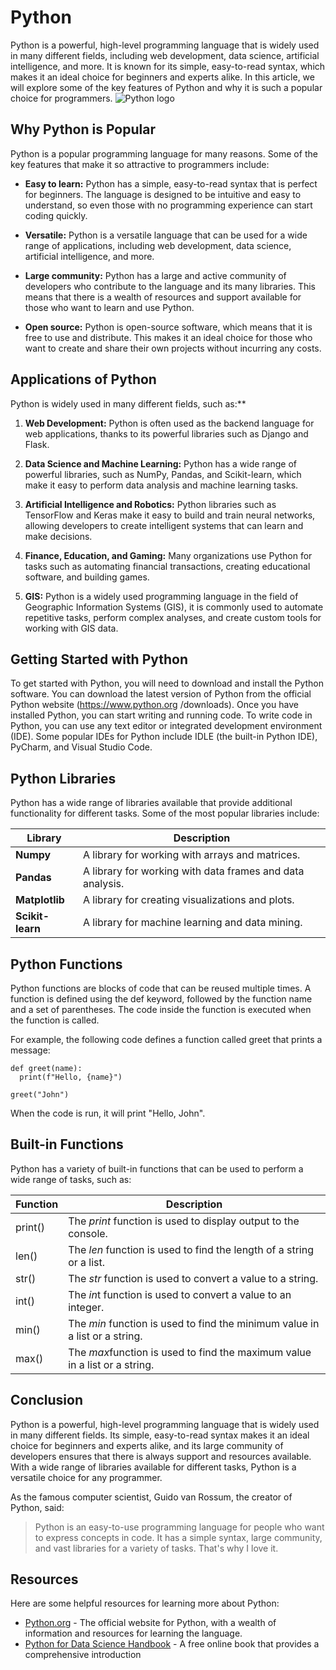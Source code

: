# Python

Python is a powerful, high-level programming language that is widely used in many different fields,
including web development, data science, artificial intelligence, and more. It is known for its simple,
easy-to-read syntax, which makes it an ideal choice for beginners and experts alike. In this article,
we will explore some of the key features of Python and why it is such a popular choice for
programmers.
![Python logo](https://1000logos.net/wp-content/uploads/2020/09/Python-Logo-history.png) 

## Why Python is Popular

Python is a popular programming language for many reasons. Some of the key features that make
it so attractive to programmers include:
* **Easy to learn:** Python has a simple, easy-to-read syntax that is perfect for beginners. The language is designed to be intuitive and easy to understand, so even those with no programming experience can start coding quickly.

* **Versatile:** Python is a versatile language that can be used for a wide range of applications,
including web development, data science, artificial intelligence, and more. 
* **Large community:** Python has a large and active community of developers who contribute to
the language and its many libraries. This means that there is a wealth of resources and support
available for those who want to learn and use Python.
* **Open source:** Python is open-source software, which means that it is free to use and
distribute. This makes it an ideal choice for those who want to create and share their own
projects without incurring any costs.


## Applications of Python

Python is widely used in many different fields, such as:**
1. **Web Development:** Python is often used as the backend language for web applications,
thanks to its powerful libraries such as Django and Flask.

2. **Data Science and Machine Learning:** Python has a wide range of powerful libraries, such as
NumPy, Pandas, and Scikit-learn, which make it easy to perform data analysis and machine
learning tasks.
3. **Artificial Intelligence and Robotics:** Python libraries such as TensorFlow and Keras make it
easy to build and train neural networks, allowing developers to create intelligent systems that
can learn and make decisions.
4. **Finance, Education, and Gaming:** Many organizations use Python for tasks such as
automating financial transactions, creating educational software, and building games.
5. **GIS:** Python is a widely used programming language in the field of Geographic Information
Systems (GIS), it is commonly used to automate repetitive tasks, perform complex analyses,
and create custom tools for working with GIS data.

## Getting Started with Python

To get started with Python, you will need to download and install the Python software. You can
download the latest version of Python from the official Python website (https://www.python.org
/downloads). Once you have installed Python, you can start writing and running code.
To write code in Python, you can use any text editor or integrated development environment (IDE).
Some popular IDEs for Python include IDLE (the built-in Python IDE), PyCharm, and Visual Studio
Code.

## Python Libraries

Python has a wide range of libraries available that provide additional functionality for different
tasks. Some of the most popular libraries include:

| Library | Description |
| ------ | ------ |
| **Numpy** | A library for working with arrays and matrices. |
| **Pandas** | A library for working with data frames and data analysis. |
| **Matplotlib** | A library for creating visualizations and plots. |
| **Scikit-learn** | A library for machine learning and data mining. |
## Python Functions

Python functions are blocks of code that can be reused multiple times. A function is defined using
the def keyword, followed by the function name and a set of parentheses. The code inside the
function is executed when the function is called.

For example, the following code defines a function called greet that prints a message:
    

    def greet(name):
      print(f"Hello, {name}")
      
    greet("John")
 
When the code is run, it will print "Hello, John".

## Built-in Functions

Python has a variety of built-in functions that can be used to perform a wide range of tasks, such
as:

| Function | Description |
| ------ | ------ |
| print() | The *print* function is used to display output to the console. |
| len() | The *len* function is used to find the length of a string or a list. |
| str() | The *str* function is used to convert a value to a string. |
| int() | The *in*t function is used to convert a value to an integer. |
| min() | The *min* function is used to find the minimum value in a list or a string. |
| max() | The *max*function is used to find the maximum value in a list or a string. |

## Conclusion

Python is a powerful, high-level programming language that is widely used in many different fields.
Its simple, easy-to-read syntax makes it an ideal choice for beginners and experts alike, and its
large community of developers ensures that there is always support and resources available. With
a wide range of libraries available for different tasks, Python is a versatile choice for any
programmer.

As the famous computer scientist, Guido van Rossum, the creator of Python, said:


> Python is an easy-to-use programming language for people who want to express concepts in
code. It has a simple syntax, large community, and vast libraries for a variety of tasks. That's
why I love it.


## Resources


Here are some helpful resources for learning more about Python:
* [Python.org](https://www.python.org/) - The official website for Python, with a wealth of information and resources for
learning the language.
* [Python for Data Science Handbook](https://jakevdp.github.io/PythonDataScienceHandbook) - A free online book that provides a comprehensive
introduction


